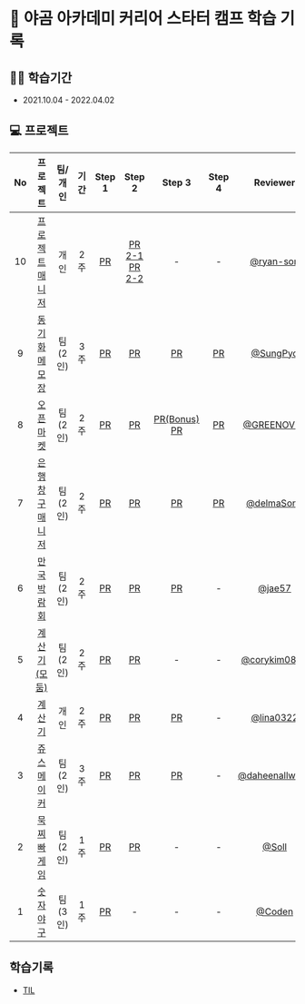 # 🐻 야곰 아카데미 커리어 스타터 캠프 학습 기록


## ✍🏻 학습기간
* 2021.10.04 - 2022.04.02

## 💻 프로젝트
|No|프로젝트| 팀/개인 |기간|Step 1|Step 2|Step 3|Step 4|Reviewer|
|:--:|:------:|:---:|:------:|:------:|:------:|:------:|:--------:|:--------:|
|10|[프로젝트 매니저](https://github.com/leeari95/ios-project-manager)|개인|2주|[PR](https://github.com/yagom-academy/ios-project-manager/pull/65)|[PR 2-1](https://github.com/yagom-academy/ios-project-manager/pull/83) </br> [PR 2-2](https://github.com/yagom-academy/ios-project-manager/pull/104)|-|-|[@ryan-son](https://github.com/ryan-son)
|9|[동기화 메모장](https://github.com/leeari95/ios-cloud-notes)|팀(2인)|3주|[PR](https://github.com/yagom-academy/ios-cloud-notes/pull/76)|[PR](https://github.com/yagom-academy/ios-cloud-notes/pull/84)|[PR](https://github.com/yagom-academy/ios-cloud-notes/pull/90)|[PR](https://github.com/yagom-academy/ios-cloud-notes/pull/98)|[@SungPyo](https://github.com/SungPyo)
|8|[오픈 마켓](https://github.com/leeari95/ios-open-market)|팀(2인)|2주|[PR](https://github.com/yagom-academy/ios-open-market/pull/82)|[PR](https://github.com/yagom-academy/ios-open-market/pull/93)|[PR(Bonus)](https://github.com/yagom-academy/ios-open-market/pull/98) </br> [PR](https://github.com/yagom-academy/ios-open-market/pull/109)|[PR](https://github.com/yagom-academy/ios-open-market/pull/120)|[@GREENOVER](https://github.com/GREENOVER)
|7|[은행창구매니저](https://github.com/leeari95/ios-bank-manager)|팀(2인)|2주|[PR](https://github.com/yagom-academy/ios-bank-manager/pull/101)|[PR](https://github.com/yagom-academy/ios-bank-manager/pull/115)|[PR](https://github.com/yagom-academy/ios-bank-manager/pull/128)|[PR](https://github.com/yagom-academy/ios-bank-manager/pull/138)|[@delmaSong](https://github.com/delmaSong)|
|6|[만국박람회](https://github.com/leeari95/ios-exposition-universelle)|팀(2인)|2주|[PR](https://github.com/yagom-academy/ios-exposition-universelle/pull/109)|[PR](https://github.com/yagom-academy/ios-exposition-universelle/pull/118)|[PR](https://github.com/yagom-academy/ios-exposition-universelle/pull/127)|-|[@jae57](https://github.com/jae57)|
|5|[계산기(모둠)](https://github.com/Kim-EunsooSilver/ios-calculator-app/tree/Nicholas_Ari_step2)|팀(2인)|2주|[PR](https://github.com/yagom-academy/ios-calculator-app/pull/134)|[PR](https://github.com/yagom-academy/ios-calculator-app/pull/149)|-|-|[@corykim0829](https://github.com/corykim0829)|
|4|[계산기](https://github.com/leeari95/ios-calculator-app/tree/4-leeari95)|개인|2주|[PR](https://github.com/yagom-academy/ios-calculator-app/pull/56)|[PR](https://github.com/yagom-academy/ios-calculator-app/pull/87)|[PR](https://github.com/yagom-academy/ios-calculator-app/pull/112)|-|[@lina0322](https://github.com/lina0322)|
|3|[쥬스 메이커](https://github.com/leeari95/ios-juice-maker/tree/4-leeari95)|팀(2인)|3주|[PR](https://github.com/yagom-academy/ios-juice-maker/pull/105)|[PR](https://github.com/yagom-academy/ios-juice-maker/pull/119)|[PR](https://github.com/yagom-academy/ios-juice-maker/pull/135)|-|[@daheenallwhite](https://github.com/daheenallwhite)|
|2|[묵찌빠 게임](https://github.com/leeari95/ios-rock-paper-scissors/tree/4-leeari95)|팀(2인)|1주|[PR](https://github.com/yagom-academy/ios-rock-paper-scissors/pull/82)|[PR](https://github.com/yagom-academy/ios-rock-paper-scissors/pull/97)|-|-|[@Soll](https://github.com/soll4u)|
|1|[숫자 야구](https://github.com/leeari95/ios-number-baseball/tree/4-leeari95)|팀(3인)|1주|[PR](https://github.com/yagom-academy/ios-number-baseball/pull/49)|-|-|-|[@Coden](https://github.com/ictechgy)|

## 학습기록

* [TIL](https://github.com/leeari95/TIL)
